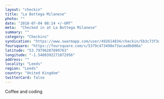 ```yaml
---
layout: "checkin"
title: "La Bottega Milanese"
photo: ""
date: "2018-07-04 08:14 +/-GMT"
meta:  "Checked in at La Bottega Milanese"
summary: ""
category: "Checkins"
syndication: "https://www.swarmapp.com/user/492614834/checkin/5b3c73f3db2aeb002b62e1b7"
foursquare: "https://foursquare.com/v/5379c473498e73acaa0b808a"
latitude: "53.79796287899763"
longitude: "-1.5480392271072956"
address: ""
locality: "Leeds"
region: "Leeds"
country: "United Kingdom"
twitterCard: false
---
```

Coffee and coding
